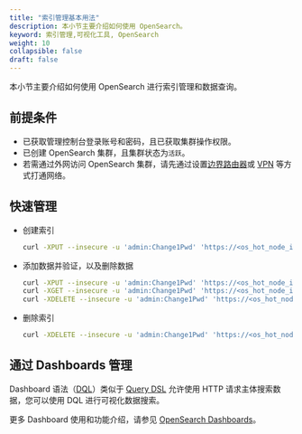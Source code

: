 ```yaml
---
title: "索引管理基本用法"
description: 本小节主要介绍如何使用 OpenSearch。 
keyword: 索引管理,可视化工具, OpenSearch
weight: 10
collapsible: false
draft: false
---
```




本小节主要介绍如何使用 OpenSearch 进行索引管理和数据查询。

## 前提条件

- 已获取管理控制台登录账号和密码，且已获取集群操作权限。
- 已创建 OpenSearch 集群，且集群状态为`活跃`。
- 若需通过外网访问 OpenSearch 集群，请先通过设置[边界路由器](/network/border_router/)或 [VPN](/network/vpc/manual/vpn/) 等方式打通网络。

## 快速管理

- 创建索引

   ```bash
   curl -XPUT --insecure -u 'admin:Change1Pwd' 'https://<os_hot_node_ip>:9200/my-first-index'
   ```

- 添加数据并验证，以及删除数据

   ```bash
   curl -XPUT --insecure -u 'admin:Change1Pwd' 'https://<os_hot_node_ip>:9200/my-first-index/_doc/1' -H 'Content-Type: application/json' -d '{"Description": "To be or not to be, that is the question."}'
   curl -XGET --insecure -u 'admin:Change1Pwd' 'https://<os_hot_node_ip>:9200/my-first-index/_doc/1'
   curl -XDELETE --insecure -u 'admin:Change1Pwd' 'https://<os_hot_node_ip>:9200/my-first-index/_doc/1'
   ```

- 删除索引

   ```bash
   curl -XDELETE --insecure -u 'admin:Change1Pwd' 'https://<os_hot_node_ip>:9200/my-first-index/'
   ```

## 通过 Dashboards 管理

Dashboard 语法（[DQL](https://opensearch.org/docs/1.2/dashboards/dql/)）类似于 [Query DSL](https://opensearch.org/docs/1.2/opensearch/query-dsl/index) 允许使用 HTTP 请求主体搜索数据，您可以使用 DQL 进行可视化数据搜索。

更多 Dashboard 使用和功能介绍，请参见 [OpenSearch Dashboards](https://opensearch.org/docs/latest/dashboards/index/)。

